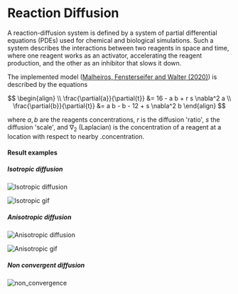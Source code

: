 # Reaction Diffusion

A reaction-diffusion system is defined by a system of partial differential equations (PDEs) used for chemical and biological simulations. Such a system describes the interactions between two reagents in space and time, where one reagent works as an activator, accelerating the reagent production, and the other as an inhibitor that slows it down.

The implemented model ([Malheiros, Fensterseifer and Walter (2020)](https://mgmalheiros.github.io/research/leopard/)) is described by the equations

$$
\begin{align}
\\
\frac{\partial{a}}{\partial{t}} &= 16 - a b + r s \nabla^2 a
\\
\frac{\partial{b}}{\partial{t}} &= a b - b - 12 + s \nabla^2 b
\end{align}
$$

where $a, b$ are the reagents concentrations, $r$ is the diffusion 'ratio', $s$ the diffusion 'scale', and $\nabla_2$ (Laplacian) is the concentration of a reagent at a location with respect to nearby .concentration.

#### Result examples

##### Isotropic diffusion
![Isotropic diffusion](https://user-images.githubusercontent.com/22036337/227230384-d212db5f-1386-4007-b2a6-5cdc7364c830.png)

![Isotropic gif](https://user-images.githubusercontent.com/22036337/227232692-06533ae9-9110-4db7-8792-0dc4ffc71462.gif)

##### Anisotropic diffusion
![Anisotropic diffusion](https://user-images.githubusercontent.com/22036337/227230504-c4ffd1c9-d8ef-4584-bc8e-ebfd0b0d7735.png)

![Anisotropic gif](https://user-images.githubusercontent.com/22036337/227232893-826cef49-476c-47cd-8d1c-ea6b7659da04.gif)

##### Non convergent diffusion

![non_convergence](https://user-images.githubusercontent.com/22036337/227233103-69ec2308-963f-4f81-b917-59a8f1551d32.gif)

